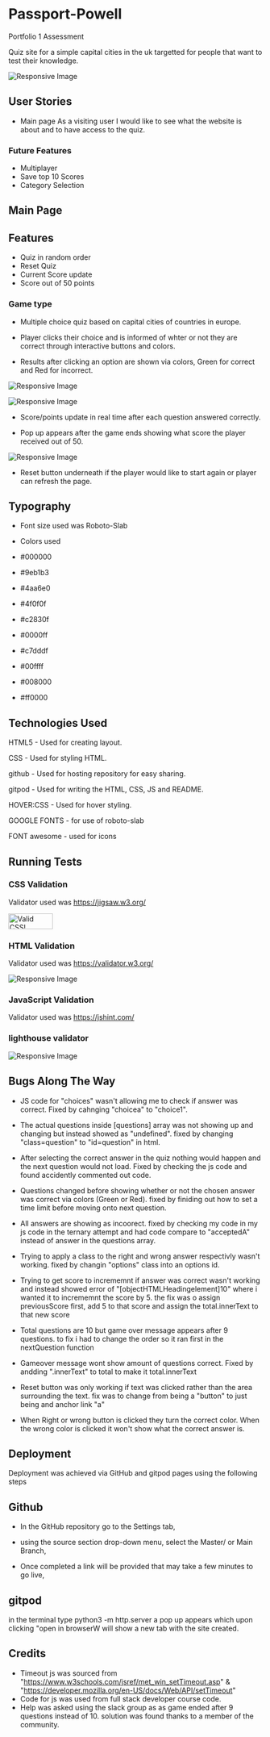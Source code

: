 # Passport-Powell
Portfolio 1 Assessment


Quiz site for a simple capital cities in the uk targetted for people that want to test their knowledge.

![Responsive Image](https://github.com/passportpowell/project-2/blob/main/assets/images/readme.jpg?raw=true)



## User Stories
- Main page
As a visiting user I would like to see what the website is about and to have access to the quiz.


### Future Features
- Multiplayer
- Save top 10 Scores
- Category Selection


## Main Page

## Features
- Quiz in random order
- Reset Quiz
- Current Score update
- Score out of 50 points

### Game type
- Multiple choice quiz based on capital cities of countries in europe.

- Player clicks their choice and is informed of whter or not they are correct through interactive buttons and colors.

- Results after clicking an option are shown via colors, Green for correct and Red for incorrect.


![Responsive Image](https://github.com/passportpowell/project-2/blob/main/assets/images/right-answer.jpg?raw=true)

![Responsive Image](https://github.com/passportpowell/project-2/blob/main/assets/images/wrong-answer.jpg?raw=true)

- Score/points update in real time after each question answered correctly.

- Pop up appears after the game ends showing what score the player received out of 50.

![Responsive Image](https://github.com/passportpowell/project-2/blob/main/assets/images/score-popup.jpg?raw=true)

- Reset button underneath if the player would like to start again or player can refresh the page.

## Typography
- Font size used was Roboto-Slab
- Colors used 

- #000000

- #9eb1b3

- #4aa6e0

- #4f0f0f

- #c2830f

- #0000ff

- #c7dddf

- #00ffff

- #008000

- #ff0000


## Technologies Used
HTML5 - Used for creating layout.

CSS -  Used for styling HTML.

github - Used for hosting repository for easy sharing.

gitpod -  Used for writing the HTML, CSS, JS and README.

HOVER:CSS - Used for hover styling.

GOOGLE FONTS - for use of roboto-slab

FONT awesome - used for icons

## Running Tests

### CSS Validation
Validator used was https://jigsaw.w3.org/
<p>
    <a href="https://jigsaw.w3.org/css-validator/check/referer">
        <img style="border:0;width:88px;height:31px"
            src="https://jigsaw.w3.org/css-validator/images/vcss-blue"
            alt="Valid CSS!" />
    </a>
</p>
       

### HTML Validation
Validator used was  https://validator.w3.org/

![Responsive Image](https://github.com/passportpowell/project-2/blob/main/assets/images/html-validator.jpg?raw=true)


### JavaScript Validation
Validator used was https://jshint.com/




### lighthouse validator
![Responsive Image](https://github.com/passportpowell/project-2/blob/main/assets/images/lighthouse.jpg?raw=true)



## Bugs Along The Way
- JS code for "choices" wasn't allowing me to check if answer was correct. Fixed by cahnging "choicea" to "choice1".

- The actual questions inside [questions] array was not showing up and changing but instead showed as "undefined". fixed by changing "class=question" to "id=question" in html.

- After selecting the correct answer in the quiz nothing would happen and the next question would not load. Fixed by checking the js code and found accidently commented out code.

- Questions changed before showing whether or not the chosen answer was correct via colors (Green or Red). fixed by finiding out how to set a time limit before moving onto next question.

- All answers are showing as incoorect. fixed by checking my code in my js code in the ternary attempt and had code compare to "acceptedA" instead of answer in the questions array.

- Trying to apply a class to the right and wrong answer respectivly wasn't working. fixed by changin "options" class into an options id.

- Trying to get score to incrememnt if answer was correct wasn't working and instead showed error of "[objectHTMLHeadingelement]10" where i wanted it to incrememnt the score by 5. the fix was  o assign previousScore first, add 5 to that score and assign the total.innerText to that new score

- Total questions are 10 but game over message appears after 9 questions. to fix i had to change the order so it ran first in the nextQuestion function

- Gameover message wont show amount of questions correct. Fixed by andding ".innerText" to total to make it total.innerText

- Reset button was only working if text was clicked rather than the area surrounding the text. fix was to change from being a "button" to just being and anchor link "a"

- When Right or wrong button is clicked they turn the correct color. When the wrong color is clicked it won't show what the correct answer is.

## Deployment
Deployment was achieved via GitHub and gitpod pages using the following steps

## Github
 - In the GitHub repository go to the Settings tab,

 - using the source section drop-down menu, select the Master/ or Main Branch,

 - Once completed a link will be provided that may take a few minutes to go live,

 <!-- - live link https://passportpowell.github.io/Passport-Powell/ . -->

## gitpod
 in the terminal type python3 -m http.server
 a pop up appears which upon clicking "open in browserW will show a new tab with the site created.

## Credits
- Timeout js was sourced from "https://www.w3schools.com/jsref/met_win_setTimeout.asp" & "https://developer.mozilla.org/en-US/docs/Web/API/setTimeout"
- Code for js was used from full stack developer course code.
- Help was asked using the slack group as as game ended after 9 questions instead of 10. solution was found thanks to a member of the community.
